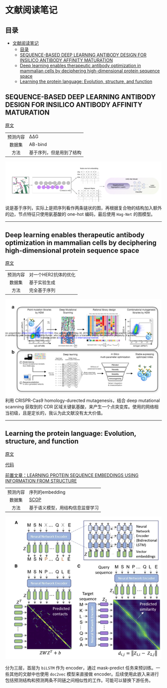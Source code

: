 # 文献阅读笔记

## 目录
- [文献阅读笔记](#文献阅读笔记)
  - [目录](#目录)
  - [SEQUENCE-BASED DEEP LEARNING ANTIBODY DESIGN FOR INSILICO ANTIBODY AFFINITY MATURATION](#sequence-based-deep-learning-antibody-design-for-insilico-antibody-affinity-maturation)
  - [Deep learning enables therapeutic antibody optimization in mammalian cells by deciphering high-dimensional protein sequence space](#deep-learning-enables-therapeutic-antibody-optimization-in-mammalian-cells-by-deciphering-high-dimensional-protein-sequence-space)
  - [Learning the protein language: Evolution, structure, and function](#learning-the-protein-language-evolution-structure-and-function)


## SEQUENCE-BASED DEEP LEARNING ANTIBODY DESIGN FOR INSILICO ANTIBODY AFFINITY MATURATION
[原文](pdf/2103.03724.pdf)

|||
|:---:|---|
|预测内容|ΔΔG|
|数据集|AB-bind|
|方法|基于序列，但是用到了结构|

![](figure/2021-09-27%20154746.png)
说是基于序列，实际上是把序列看作两条链状的图，再根据复合物的结构加入额外的边，节点特征只使用氨基酸的 one-hot 编码，最后使用 `Hag-Net` 的图模型。

---
## Deep learning enables therapeutic antibody optimization in mammalian cells by deciphering high-dimensional protein sequence space
[原文](pdf/617860v2.full.pdf)

|||
|:---:|---|
|预测内容|对一个HER2抗体的优化|
|数据集|基于实验生成|
|方法|完全基于序列|

![](figure/2021-09-27%20163346.png)
利用 CRISPR-Cas9 homology-durected mutagenesis，结合 deep mutational scanning 获取到的 CDR 区域关键氨基酸，来产生一个点突变库。使用的网络相当初级，且是定长的，我认为此文献没有太大价值。

---
## Learning the protein language: Evolution, structure, and function
[原文](pdf/learning_protein_sequence_embe.pdf)

[代码](https://github.com/tbepler/prose)

[前置文章：LEARNING PROTEIN SEQUENCE EMBEDDINGS USING INFORMATION FROM STRUCTURE](pdf/learning_protein_sequence_embe.pdf)

|||
|:---:|---|
|预测内容|序列的embedding|
|数据集|[SCOP](https://scop.mrc-lmb.cam.ac.uk/)|
|方法|基于语义模型，用结构信息监督学习|

![](figure/2021-09-27%20174608.png)

分为三层，首层为 `biLSTM` 作为 encoder，通过 mask-predict 任务来预训练。一些其他的文献中也使用 `doc2vec` 模型来直接做 encoder。后续使用此嵌入来进行包括预测结构和预测两条不同链之间相似性的工作。可能可以替换下游任务。


